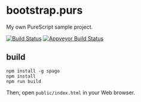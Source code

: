 # bootstrap.purs

My own PureScript sample project.

[![Build Status](https://travis-ci.org/aratama/bootstrap.purs.svg?branch=master)](https://travis-ci.org/aratama/bootstrap.purs)
[![Appveyor Build Status](https://ci.appveyor.com/api/projects/status/github/aratama/bootstrap.purs?branch=master&svg=true)](https://ci.appveyor.com/project/aratama/bootstrap-purs)

## build

```
npm install -g spago
npm install
npm run build
```

Then, open `public/index.html` in your Web browser.
